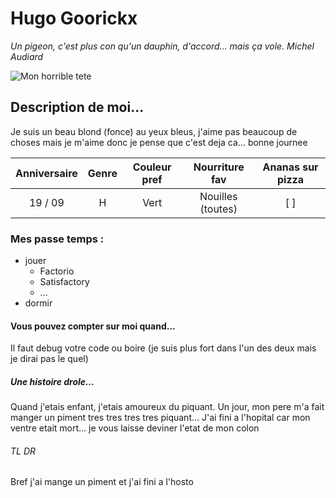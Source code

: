 # Hugo Goorickx

*Un pigeon, c'est plus con qu'un dauphin, d'accord... mais ça vole. Michel Audiard*

![Mon horrible tete](https://scontent.fbru5-1.fna.fbcdn.net/v/t1.6435-9/116133215_154697049554339_8320932023708298984_n.jpg?_nc_cat=110&ccb=1-7&_nc_sid=174925&_nc_ohc=VoJ-a1wC3oEAX_pjle1&_nc_ht=scontent.fbru5-1.fna&oh=00_AfBm5TpvVd2bGFLuOwqntT5EoOJpApgJbmI1mWFRwQXpTA&oe=63997F94)

## Description de moi... 
Je suis un beau blond (fonce) au yeux bleus, j'aime pas beaucoup de choses mais je m'aime donc je pense que c'est deja ca... bonne journee

Anniversaire|Genre|Couleur pref|Nourriture fav|Ananas sur pizza
:-:|:-:|:-:|:-:|:-:
19 / 09|H|Vert|Nouilles (toutes)| [ ]

### Mes passe temps :
* jouer
   * Factorio
   * Satisfactory
   * ...
* dormir

#### Vous pouvez compter sur moi quand...
Il faut debug votre code ou boire (je suis plus fort dans l'un des deux mais je dirai pas le quel)

##### Une histoire drole...
Quand j'etais enfant, j'etais amoureux du piquant. 
Un jour, mon pere m'a fait manger un piment tres tres tres tres piquant...
J'ai fini a l'hopital car mon ventre etait mort... je vous laisse deviner l'etat de mon colon

###### TL DR
Bref j'ai mange un piment et j'ai fini a l'hosto
